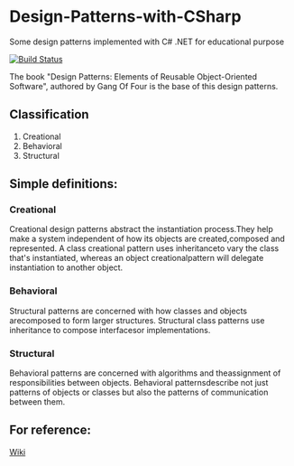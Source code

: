 # Design-Patterns-with-CSharp
Some design patterns implemented with C# .NET for educational purpose

[![Build Status](https://travis-ci.org/iqans/Design-Patterns-with-CSharp.svg?branch=master)](https://travis-ci.org/iqans/Design-Patterns-with-CSharp)

The book "Design Patterns: Elements of Reusable Object-Oriented Software", authored by Gang Of Four is the base of this design patterns.

## Classification
1. Creational
2. Behavioral
3. Structural

## Simple definitions:

### Creational
Creational design patterns abstract the instantiation process.They help make a system independent of how its objects are created,composed and represented. A class creational pattern uses inheritanceto vary the class that's instantiated, whereas an object creationalpattern will delegate instantiation to another object.  

### Behavioral
Structural patterns are concerned with how classes and objects arecomposed to form larger structures. Structural class patterns use inheritance to compose  interfacesor implementations.

### Structural
Behavioral patterns are concerned with algorithms and theassignment of responsibilities between objects. Behavioral patternsdescribe not just patterns of objects or classes but also the patterns of communication between them.

## For reference:
[Wiki](https://en.wikipedia.org/wiki/Software_design_pattern)
